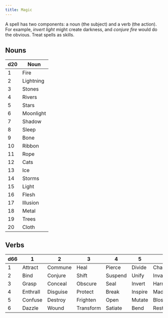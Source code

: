 ```yaml
---
title: Magic
---
```

A spell has two components: a noun (the subject) and a verb (the action). For example, *invert light* might create darkness, and *conjure fire* would do the obvious. Treat spells as skills.

## Nouns
| d20 | Noun |
| ---- | ---- |
| 1 | Fire |
| 2 | Lightning |
| 3 | Stones |
| 4 | Rivers |
| 5 | Stars |
| 6 | Moonlight |
| 7 | Shadow |
| 8 | Sleep |
| 9 | Bone |
| 10 | Ribbon |
| 11 | Rope |
| 12 | Cats |
| 13 | Ice |
| 14 | Storms |
| 15 | Light |
| 16 | Flesh |
| 17 | Illusion |
| 18 | Metal |
| 19 | Trees |
| 20 | Cloth |

## Verbs
| d66 | 1 | 2 | 3 | 4 | 5 | 6 |
| ---- | ---- | ---- | ---- | ---- | ---- | ---- |
| 1 | Attract | Commune | Heal | Pierce | Divide | Charm |
| 2 | Bind | Conjure | Shift | Suspend | Unify | Invade |
| 3 | Grasp | Conceal | Obscure | Seal | Invert | Harmonize |
| 4 | Enthrall | Disguise | Protect | Break | Inspire | Madden |
| 5 | Confuse | Destroy | Frighten | Open | Mutate | Blossom |
| 6 | Dazzle | Wound | Transform | Satiate | Bend | Restore |
